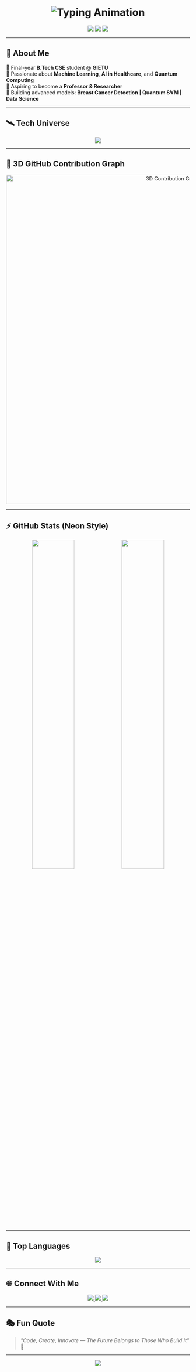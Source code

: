 <!-- Futuristic Dark Neon Portfolio Style -->
<h1 align="center">
  <img src="https://readme-typing-svg.herokuapp.com?font=Orbitron&weight=700&size=35&pause=1000&color=00F0FF&center=true&vCenter=true&width=600&lines=Hey%2C+I'm+Priyanshu+Taria!;B.Tech+in+CSE+%40+GIETU;Aspiring+Professor+%26+AI+Researcher;ML+%7C+Quantum+Computing+%7C+Data+Science" alt="Typing Animation" />
</h1>

<p align="center">
  <img src="https://img.shields.io/badge/Machine%20Learning-%2300F0FF?style=for-the-badge&logo=python&logoColor=black" />
  <img src="https://img.shields.io/badge/Data%20Science-%23FF00FF?style=for-the-badge&logo=TensorFlow&logoColor=white" />
  <img src="https://img.shields.io/badge/Quantum%20Computing-%2300F0FF?style=for-the-badge&logo=Qiskit&logoColor=white" />
</p>

---

## 🚀 **About Me**
🔹 Final-year **B.Tech CSE** student @ **GIETU**  
🔹 Passionate about **Machine Learning**, **AI in Healthcare**, and **Quantum Computing**  
🔹 Aspiring to become a **Professor & Researcher**  
🔹 Building advanced models: **Breast Cancer Detection | Quantum SVM | Data Science**  

---

## 🛰 **Tech Universe**
<p align="center">
  <img src="https://skillicons.dev/icons?i=python,tensorflow,pytorch,c,cpp,java,mysql,git,github,html,css,figma&perline=8" />
</p>

---

## 🎨 **3D GitHub Contribution Graph**
<p align="center">
  <a href="https://github.com/er-priyanshu-taria">
    <img src="https://raw.githubusercontent.com/Ashutosh00710/github-readme-3d-contrib/main/docs/demo/profile-night-rainbow.svg" width="900" alt="3D Contribution Graph"/>
  </a>
</p>

---

## ⚡ **GitHub Stats (Neon Style)**
<div align="center">
  <img src="https://github-readme-stats.vercel.app/api?username=er-priyanshu-taria&show_icons=true&theme=radical&count_private=true&hide_border=true&bg_color=0D1117&title_color=00F0FF&icon_color=FF00FF" width="48%" />
  <img src="https://github-readme-streak-stats.herokuapp.com/?user=er-priyanshu-taria&theme=radical&hide_border=true&background=0D1117&stroke=00F0FF&ring=FF00FF&fire=00F0FF" width="48%" />
</div>

---

## 🧠 **Top Languages**
<p align="center">
  <img src="https://github-readme-stats.vercel.app/api/top-langs/?username=er-priyanshu-taria&layout=compact&theme=radical&hide_border=true&bg_color=0D1117&title_color=FF00FF" />
</p>

---

## 🌐 **Connect With Me**
<p align="center">
  <a href="https://www.linkedin.com/in/er-priyanshu-taria-055774283" target="_blank">
    <img src="https://img.shields.io/badge/LinkedIn-%2300F0FF?style=for-the-badge&logo=linkedin&logoColor=black" />
  </a>
  <a href="https://priyanshuprotofolio557.carrd.co" target="_blank">
    <img src="https://img.shields.io/badge/Portfolio-%23FF00FF?style=for-the-badge&logo=firefox&logoColor=white" />
  </a>
  <a href="mailto:priyanshutaria123@gmail.com">
    <img src="https://img.shields.io/badge/Gmail-%2300F0FF?style=for-the-badge&logo=gmail&logoColor=black" />
  </a>
</p>

---

## 🎭 **Fun Quote**
> *"Code, Create, Innovate — The Future Belongs to Those Who Build It"* 🚀

---

<p align="center">
  <img src="https://capsule-render.vercel.app/api?type=waving&color=00F0FF&height=100&section=footer" />
</p>
